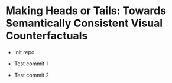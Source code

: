 # Making Heads or Tails: Towards Semantically Consistent Visual Counterfactuals

- Init repo

- Test commit 1

- Test commit 2
